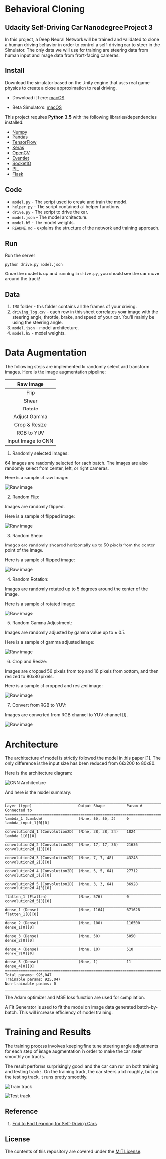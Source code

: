 # Behavioral Cloning

## Udacity Self-Driving Car Nanodegree Project 3

In this project, a Deep Neural Network will be trained and validated to clone a human driving behavior in order to control a self-driving car to steer in the Simulator. The only data we will use for training are steering data from human input and image data from front-facing cameras.

## Install

Download the simulator based on the Unity engine that uses real game physics to create a close approximation to real driving.
- Download it here: [macOS](https://d17h27t6h515a5.cloudfront.net/topher/2016/November/5831f290_simulator-macos/simulator-macos.zip)

- Beta Simulators: [macOS](https://d17h27t6h515a5.cloudfront.net/topher/2017/January/587525b2_udacity-sdc-udacity-self-driving-car-simulator-dominique-default-mac-desktop-universal-5/udacity-sdc-udacity-self-driving-car-simulator-dominique-default-mac-desktop-universal-5.zip)

This project requires **Python 3.5** with the following libraries/dependencies installed:

- [Numpy](http://www.numpy.org/)
- [Pandas](http://pandas.pydata.org/)
- [TensorFlow](https://www.tensorflow.org/)
- [Keras](https://keras.io/)
- [OpenCV](http://opencv.org/)
- [Eventlet](http://eventlet.net/)
- [SocketIO](https://pypi.python.org/pypi/python-socketio)
- [PIL](https://pillow.readthedocs.io/)
- [Flask](http://flask.pocoo.org/)

## Code

- `model.py` - The script used to create and train the model.
- `helper.py` - The script contained all helper functions.
- `drive.py` - The script to drive the car.
- `model.json` - The model architecture.
- `model.h5` - The model weights.
- `README.md` - explains the structure of the network and training approach.

## Run

Run the server
```
python drive.py model.json
```
Once the model is up and running in `drive.py`, you should see the car move around the track!

## Data

1. `IMG` folder -  this folder contains all the frames of your driving.
2. `driving_log.csv` - each row in this sheet correlates your image with the steering angle, throttle, brake, and speed of your car. You'll mainly be using the steering angle.
3. `model.json` - model architecture.
4. `model.h5` - model weights.

# Data Augmentation

The following steps are implemented to randomly select and transform images. Here is the image augmentation pipeline:

| Raw Image |
| :-------: |
| Flip |
| Shear |
| Rotate |
| Adjust Gamma |
| Crop & Resize |
| RGB to YUV |
| Input Image to CNN |

1. Randomly selected images:

  64 images are randomly selected for each batch. The images are also randomly select from center, left, or right cameras.

  Here is a sample of raw image:

  ![Raw image](documents/raw.png)

2. Random Flip:

  Images are randomly flipped.

  Here is a sample of flipped image:

  ![Raw image](documents/flip.png)

3. Random Shear:

  Images are randomly sheared horizontally up to 50 pixels from the center point of the image.

  Here is a sample of flipped image:

  ![Raw image](documents/shear.png)

4. Random Rotation:

  Images are randomly rotated up to 5 degrees around the center of the image.

  Here is a sample of rotated image:

  ![Raw image](documents/rotate.png)

5. Random Gamma Adjustment:

  Images are randomly adjusted by gamma value up to ± 0.7.

  Here is a sample of gamma adjusted image:

  ![Raw image](documents/gamma.png)

6. Crop and Resize:

  Images are cropped 56 pixels from top and 16 pixels from bottom, and then resized to 80x80 pixels.

  Here is a sample of cropped and resized image:

  ![Raw image](documents/crop_resize.png)

7. Convert from RGB to YUV:

  Images are converted from RGB channel to YUV channel [1].

  ![Raw image](documents/rgb2yuv.png)

# Architecture

The architecture of model is strictly followed the model in this paper [1]. The only difference is the input size has been reduced from 66x200 to 80x80.

Here is the architecture diagram:

![CNN Architecture](documents/CNN_architecture.png)

And here is the model summary:

```
____________________________________________________________________________________________________
Layer (type)                     Output Shape          Param #     Connected to                     
====================================================================================================
lambda_1 (Lambda)                (None, 80, 80, 3)     0           lambda_input_1[0][0]             
____________________________________________________________________________________________________
convolution2d_1 (Convolution2D)  (None, 38, 38, 24)    1824        lambda_1[0][0]                   
____________________________________________________________________________________________________
convolution2d_2 (Convolution2D)  (None, 17, 17, 36)    21636       convolution2d_1[0][0]            
____________________________________________________________________________________________________
convolution2d_3 (Convolution2D)  (None, 7, 7, 48)      43248       convolution2d_2[0][0]            
____________________________________________________________________________________________________
convolution2d_4 (Convolution2D)  (None, 5, 5, 64)      27712       convolution2d_3[0][0]            
____________________________________________________________________________________________________
convolution2d_5 (Convolution2D)  (None, 3, 3, 64)      36928       convolution2d_4[0][0]            
____________________________________________________________________________________________________
flatten_1 (Flatten)              (None, 576)           0           convolution2d_5[0][0]            
____________________________________________________________________________________________________
dense_1 (Dense)                  (None, 1164)          671628      flatten_1[0][0]                  
____________________________________________________________________________________________________
dense_2 (Dense)                  (None, 100)           116500      dense_1[0][0]                    
____________________________________________________________________________________________________
dense_3 (Dense)                  (None, 50)            5050        dense_2[0][0]                    
____________________________________________________________________________________________________
dense_4 (Dense)                  (None, 10)            510         dense_3[0][0]                    
____________________________________________________________________________________________________
dense_5 (Dense)                  (None, 1)             11          dense_4[0][0]                    
====================================================================================================
Total params: 925,047
Trainable params: 925,047
Non-trainable params: 0
____________________________________________________________________________________________________
```

The Adam optimizer and MSE loss function are used for compilation.

A Fit Generator is used to fit the model on image data generated batch-by-batch. This will increase efficiency of model training.

# Training and Results

The training process involves keeping fine tune steering angle adjustments for each step of image augmentation in order to make the car steer smoothly on tracks.

The result performs surprisingly good, and the car can run on both training and testing tracks. On the training track, the car steers a bit roughly, but on the testing track, it runs pretty smoothly.

![Train track](documents/train_track.gif)

![Test track](documents/test_track.gif)

## Reference

1. [End to End Learning for Self-Driving Cars](http://images.nvidia.com/content/tegra/automotive/images/2016/solutions/pdf/end-to-end-dl-using-px.pdf)

## License

The contents of this repository are covered under the [MIT License](LICENSE).
